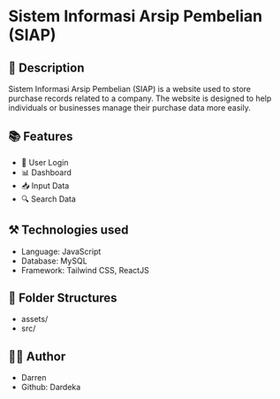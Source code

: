 # Sistem Informasi Arsip Pembelian (SIAP)

## :pushpin: Description
Sistem Informasi Arsip Pembelian (SIAP) is a website used to store purchase records related to a company. The website is designed to help individuals or businesses manage their purchase data more easily.

## :books: Features
- :closed_lock_with_key: User Login
- :bar_chart: Dashboard
- :inbox_tray: Input Data
- :mag: Search Data

## :hammer_and_pick: Technologies used
- Language: JavaScript
- Database: MySQL
- Framework: Tailwind CSS, ReactJS

## :open_file_folder: Folder Structures
- assets/
- src/

## :raising_hand_man: Author
- Darren
- Github: Dardeka